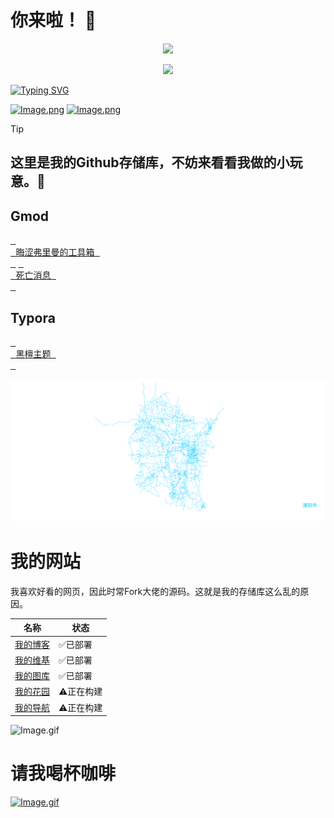 # 你来啦！ 👋

<p align="center">
    <img src="https://skillicons.dev/icons?i=ps,pr,ae,ai,md,github,vscode,lua,discord" /> 
</p>

<p align="center">
  <a href="https://steamcommunity.com/id/obscurefreeman/">
    <img src="https://obscurefreeman-steamprofiles.vercel.app/api?profileName=obscurefreeman" />
  </a>
</p>

[![Typing SVG](https://readme-typing-svg.demolab.com?font=ZCOOL+KuaiLe&pause=1000&color=b4e419&random=false&width=435&lines=这里是晦涩弗里曼！;看看我制作的项目吧！)](https://git.io/typing-svg)

[![Image.png](https://obscureimage.netlify.app/button/button_bilibili.png)](https://space.bilibili.com/523837807)
[![Image.png](https://obscureimage.netlify.app/button/button_workshop.png)](https://steamcommunity.com/id/obscurefreeman/myworkshopfiles/)

> [!TIP]
> ## 这里是我的Github存储库，不妨来看看我做的小玩意。🎉

## Gmod

[<kbd> <br> 晦涩弗里曼的工具箱 <br> </kbd>][Link1]
[<kbd> <br> 死亡消息 <br> </kbd>][Link2]

<!--
[晦涩弗里曼的工具箱](https://github.com/obscurefreeman/oftoolkit_v2)
[死亡消息](https://github.com/obscurefreeman/death_message)
[黑檀主题](https://github.com/obscurefreeman/typora_theme_ebony)
![Image.gif](https://obscureimage.netlify.app/gif/valveloading.gif)
-->

## Typora

[<kbd> <br> 黑檀主题 <br> </kbd>][Link3]

![Image.png](https://raw.githubusercontent.com/obscurefreeman/obscurefreeman/main/liyang.svg)

# 我的网站

我喜欢好看的网页，因此时常Fork大佬的源码。这就是我的存储库这么乱的原因。

| 名称                                            | 状态      |
| ----------------------------------------------- | --------- |
| [我的博客](https://obscurefreeman.netlify.app/) | ✅已部署   |
| [我的维基](https://sourcewiki.netlify.app/)     | ✅已部署   |
| [我的图库](https://obscureimage.netlify.app/)   | ✅已部署   |
| [我的花园](https://obscuregarden.netlify.app/)  | ⚠️正在构建 |
| [我的导航](https://obscurenav.netlify.app/)     | ⚠️正在构建 |

![Image.gif](https://obscureimage.netlify.app/gif/valveloading.gif)

[Link1]: https://github.com/obscurefreeman/oftoolkit_v2
[Link2]: https://github.com/obscurefreeman/death_message
[Link3]: https://github.com/obscurefreeman/typora_theme_ebony

# 请我喝杯咖啡
[![Image.gif](https://cdn.pixabay.com/animation/2023/01/28/23/08/23-08-38-499_512.gif)](https://afdian.net/a/obscurefreeman)
<!--
<p align="center">
  <a href="https://skillicons.dev">
    <img src="https://stats.justsong.cn/api/bilibili/?id=523837807&lang=zh-CN&theme=merko" />
  </a>
</p>
-->
<!--
**obscurefreeman/obscurefreeman** is a ✨ _special_ ✨ repository because its `README.md` (this file) appears on your GitHub profile.

Here are some ideas to get you started:

- 🔭 I’m currently working on ...
- 🌱 I’m currently learning ...
- 👯 I’m looking to collaborate on ...
- 🤔 I’m looking for help with ...
- 💬 Ask me about ...
- 📫 How to reach me: ...
- 😄 Pronouns: ...
- ⚡ Fun fact: ...
-->


